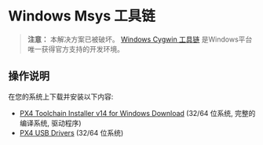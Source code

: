 # Windows Msys 工具链

> **注意：** 本解决方案已被破坏。 [Windows Cygwin 工具链](../setup/dev_env_windows_cygwin.md) 是Windows平台唯一获得官方支持的开发环境。

## 操作说明

在您的系统上下载并安装以下内容:

* [PX4 Toolchain Installer v14 for Windows Download](http://firmware.diydrones.com/Tools/PX4-tools/px4_toolchain_installer_v14_win.exe) (32/64 位系统, 完整的编译系统, 驱动程序)
* [PX4 USB Drivers](https://github.com/mavlink/qgroundcontrol/raw/master/deploy/px4driver.msi) (32/64 位系统)